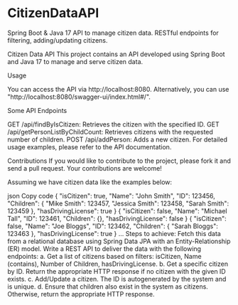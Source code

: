 # CitizenDataAPI
Spring Boot &amp; Java 17 API to manage citizen data. RESTful endpoints for filtering, adding/updating citizens.

Citizen Data API
This project contains an API developed using Spring Boot and Java 17 to manage and serve citizen data.

Usage

You can access the API via http://localhost:8080.
Alternatively, you can use "http://localhost:8080/swagger-ui/index.html#/".

Some API Endpoints

GET /api/findByIsCitizen: Retrieves the citizen with the specified ID.
GET /api/getPersonListByChildCount: Retrieves citizens with the requested number of children.
POST /api/addPerson: Adds a new citizen.
For detailed usage examples, please refer to the API documentation.


Contributions
If you would like to contribute to the project, please fork it and send a pull request. Your contributions are welcome!

Assuming we have citizen data like the examples below:

json
Copy code
{
  "isCitizen": true,
  "Name": "John Smith",
  "ID": 123456,
  "Children": {
    "Mike Smith": 123457,
    "Jessica Smith": 123458,
    "Sarah Smith": 123459
  },
  "hasDrivingLicense": true
}
{
  "isCitizen": false,
  "Name": "Michael Tall",
  "ID": 123461,
  "Children": {},
  "hasDrivingLicense": false
}
{
  "isCitizen": false,
  "Name": "Joe Bloggs",
  "ID": 123462,
  "Children": {
    "Sarah Bloggs": 123463
  },
  "hasDrivingLicense": true
} ...
Steps to achieve:
Fetch this data from a relational database using Spring Data JPA with an Entity-Relationship (ER) model.
Write a REST API to deliver the data with the following endpoints:
a. Get a list of citizens based on filters: isCitizen, Name (contains), Number of Children, hasDrivingLicense.
b. Get a specific citizen by ID. Return the appropriate HTTP response if no citizen with the given ID exists.
c. Add/Update a citizen. The ID is autogenerated by the system and is unique.
d. Ensure that children also exist in the system as citizens. Otherwise, return the appropriate HTTP response.
